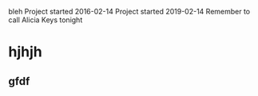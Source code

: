bleh
Project started 2016-02-14
Project started 2019-02-14
Remember to call Alicia Keys tonight
# hjhjh
## gfdf
